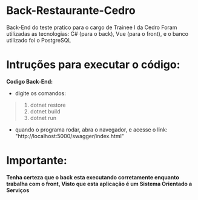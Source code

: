 # Back-Restaurante-Cedro
Back-End do teste pratico para o cargo de Trainee I da Cedro
Foram utilizadas as tecnologias: C# (para o back), Vue (para o front), e o banco utilizado foi o PostgreSQL

# Intruções para executar o código:

**Codigo Back-End:**
* digite os comandos: 
> 1. dotnet restore
> 2. dotnet build
> 3. dotnet run
* quando o programa rodar, abra o navegador, e acesse o link: "http://localhost:5000/swagger/index.html"

# Importante: 
**Tenha certeza que o back esta executando corretamente enquanto trabalha com o front, Visto que esta aplicação é um Sistema Orientado a Serviços**
